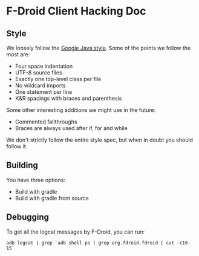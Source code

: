 F-Droid Client Hacking Doc
==========================

Style
-----

We loosely follow the [Google Java style](https://google-styleguide.googlecode.com/svn/trunk/javaguide.html).
Some of the points we follow the most are:

 * Four space indentation
 * UTF-8 source files
 * Exactly one top-level class per file
 * No wildcard imports
 * One statement per line
 * K&R spacings with braces and parenthesis

Some other interesting additions we might use in the future:

 * Commented fallthroughs
 * Braces are always used after if, for and while

We don't strictly follow the entire style spec, but when in doubt you should
follow it.

Building
--------

You have three options:

 * Build with gradle
 * Build with gradle from source

Debugging
---------

To get all the logcat messages by F-Droid, you can run:

    adb logcat | grep `adb shell ps | grep org.fdroid.fdroid | cut -c10-15`
